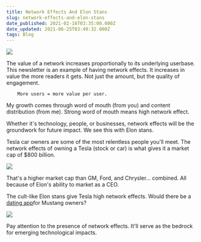 ```yaml
---
title: Network Effects And Elon Stans
slug: network-effects-and-elon-stans
date_published: 2021-02-16T03:35:00.000Z
date_updated: 2021-06-25T03:49:32.000Z
tags: Blog
---
```


![](https://mcusercontent.com/13d6f824588a2db77eb01adbf/images/6e6705b7-16c8-44be-8d6d-0f4fb9e18d67.gif)

The value of a network increases proportionally to its underlying userbase. This newsletter is an example of having network effects. It increases in value the more readers it gets. Not just the amount, but the quality of engagement.

		More users = more value per user.

My growth comes through word of mouth (from you) and content distribution (from me). Strong word of mouth means high network effect.

Whether it's technology, people, or businesses, network effects will be the groundwork for future impact. We see this with Elon stans.

Tesla car owners are some of the most relentless people you'll meet. The network effects of owning a Tesla (stock or car) is what gives it a market cap of $800 billion. 

![](https://mcusercontent.com/13d6f824588a2db77eb01adbf/images/772b6887-f6ef-4a2c-92d9-ea0dda93c80f.png)

That's a higher market cap than GM, Ford, and Chrysler... combined. All because of Elon's ability to market as a CEO. 

The cult-like Elon stans give Tesla high network effects. Would there be a [dating app](https://tesladating.co/)for Mustang owners?

![](https://mcusercontent.com/13d6f824588a2db77eb01adbf/images/65042d32-d031-412a-b749-994890c4bc27.jpeg)

Pay attention to the presence of network effects. It'll serve as the bedrock for emerging technological impacts.
